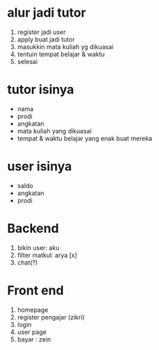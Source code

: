 # alur jadi tutor
1. register jadi user
2. apply buat jadi tutor
3. masukkin mata kuliah yg dikuasai
4. tentuin tempat belajar & waktu
5. selesai

# tutor isinya
- nama
- prodi
- angkatan
- mata kuliah yang dikuasai
- tempat & waktu belajar yang enak buat mereka

# user isinya
- saldo
- angkatan
- prodi

# Backend 
1. bikin user: aku
2. filter matkul: arya [x]
3. chat(?)

# Front end
1. homepage
2. register pengajar (zikri)
3. login
4. user page
5. bayar : zein